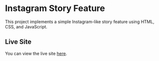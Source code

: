 # Instagram Story Feature

This project implements a simple Instagram-like story feature using HTML, CSS, and JavaScript.

## Live Site

You can view the live site [here](https://abhishek-coderx.github.io/Insta-story/).
